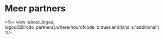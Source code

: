 

# Meer partners

<%= view :about_logos, logos:DB[:cdo_partners].where(hourofcode_b:true).and(kind_s:'additional') %>